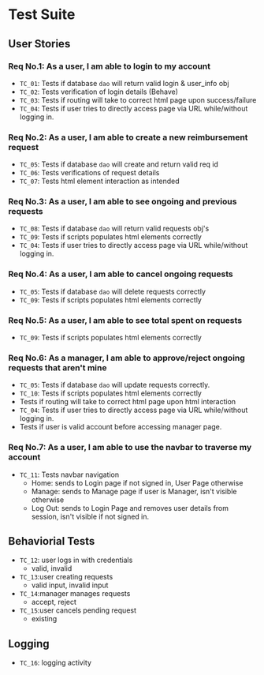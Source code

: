 # **Test Suite**

## **User Stories**

### Req No.1: As a user, I am able to login to my account

- `TC_01`: Tests if database `dao` will return valid login & user_info obj
- `TC_02`: Tests verification of login details (Behave)
- `TC_03`: Tests if routing will take to correct html page upon success/failure
- `TC_04`: Tests if user tries to directly access page via URL while/without logging in.

### Req No.2: As a user, I am able to create a new reimbursement request

- `TC_05`: Tests if database `dao` will create and return valid req id
- `TC_06`: Tests verifications of request details
- `TC_07`: Tests html element interaction as intended
  
### Req No.3: As a user, I am able to see ongoing and previous requests

- `TC_08`: Tests if database `dao` will return valid requests obj's
- `TC_09`: Tests if scripts populates html elements correctly
- `TC_04`: Tests if user tries to directly access page via URL while/without logging in.

### Req No.4: As a user, I am able to cancel ongoing requests

- `TC_05`: Tests if database `dao` will delete requests correctly
- `TC_09`: Tests if scripts populates html elements correctly

### Req No.5: As a user, I am able to see total spent on requests

- `TC_09`: Tests if scripts populates html elements correctly

### Req No.6: As a manager, I am able to approve/reject ongoing requests that aren't mine

- `TC_05`: Tests if database `dao` will update requests correctly.
- `TC_10`: Tests if scripts populates html elements correctly
- Tests if routing will take to correct html page upon html interaction
- `TC_04`: Tests if user tries to directly access page via URL while/without logging in.
- Tests if user is valid account before accessing manager page.

### Req No.7: As a user, I am able to use the navbar to traverse my account

- `TC_11`: Tests navbar navigation
  - Home: sends to Login page if not signed in, User Page otherwise
  - Manage: sends to Manage page if user is Manager, isn't visible otherwise
  - Log Out: sends to Login Page and removes user details from session, isn't visible if not signed in.

## **Behaviorial Tests**

- `TC_12`: user logs in with credentials
  - valid, invalid
- `TC_13`:user creating requests
  - valid input, invalid input
- `TC_14`:manager manages requests
  - accept, reject
- `TC_15`:user cancels pending request
  - existing

## **Logging**

- `TC_16`: logging activity
